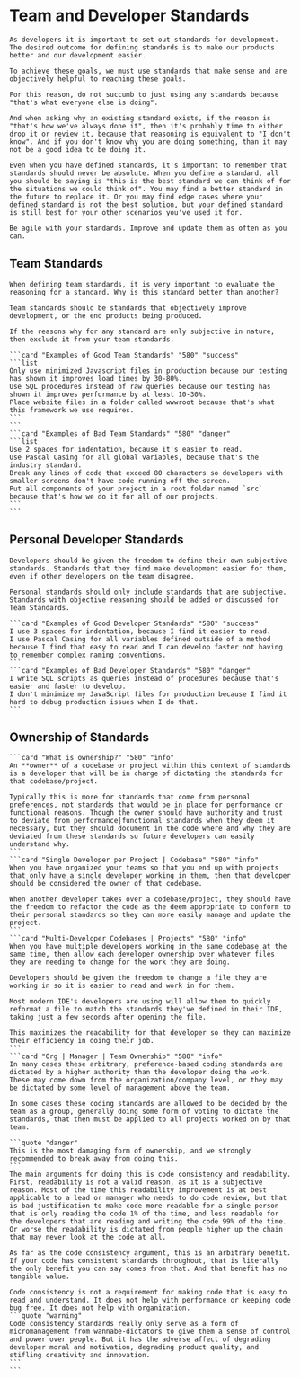 # Team and Developer Standards

```sideimage "right" "https://cdn.myfi.ws/v/Vecteezy/business-concept-of-vector-illustration-little-people-links.svg"
As developers it is important to set out standards for development. The desired outcome for defining standards is to make our products better and our development easier.

To achieve these goals, we must use standards that make sense and are objectively helpful to reaching these goals.

For this reason, do not succumb to just using any standards because "that's what everyone else is doing".

And when asking why an existing standard exists, if the reason is "that's how we've always done it", then it's probably time to either drop it or review it, because that reasoning is equivalent to "I don't know". And if you don't know why you are doing something, than it may not be a good idea to be doing it.
```

```quote "info"
Even when you have defined standards, it's important to remember that standards should never be absolute. When you define a standard, all you should be saying is "this is the best standard we can think of for the situations we could think of". You may find a better standard in the future to replace it. Or you may find edge cases where your defined standard is not the best solution, but your defined standard is still best for your other scenarios you've used it for.
```

```quote "warning"
Be agile with your standards. Improve and update them as often as you can.
```

## Team Standards

```sideimage "left" "https://cdn.myfi.ws/v/Vecteezy/businessmen-discuss-social-network-news-social-networks4.svg"
When defining team standards, it is very important to evaluate the reasoning for a standard. Why is this standard better than another?

Team standards should be standards that objectively improve development, or the end products being produced.

If the reasons why for any standard are only subjective in nature, then exclude it from your team standards.
```

````cards
```card "Examples of Good Team Standards" "580" "success"
```list
Only use minimized Javascript files in production because our testing has shown it improves load times by 30-80%.
Use SQL procedures instead of raw queries because our testing has shown it improves performance by at least 10-30%.
Place website files in a folder called wwwroot because that's what this framework we use requires.
```
```
```card "Examples of Bad Team Standards" "580" "danger"
```list
Use 2 spaces for indentation, because it's easier to read.
Use Pascal Casing for all global variables, because that's the industry standard.
Break any lines of code that exceed 80 characters so developers with smaller screens don't have code running off the screen.
Put all components of your project in a root folder named `src` because that's how we do it for all of our projects.
```
```
````

## Personal Developer Standards

```sideimage "right" "https://cdn.myfi.ws/v/Vecteezy/content-writer-blogger-bullet-journalist-or-publishing2.svg"
Developers should be given the freedom to define their own subjective standards. Standards that they find make development easier for them, even if other developers on the team disagree.

Personal standards should only include standards that are subjective. Standards with objective reasoning should be added or discussed for Team Standards.
```

````cards
```card "Examples of Good Developer Standards" "580" "success"
I use 3 spaces for indentation, because I find it easier to read.
I use Pascal Casing for all variables defined outside of a method because I find that easy to read and I can develop faster not having to remember complex naming conventions.
```
```card "Examples of Bad Developer Standards" "580" "danger"
I write SQL scripts as queries instead of procedures because that's easier and faster to develop.
I don't minimize my JavaScript files for production because I find it hard to debug production issues when I do that.
```
````

## Ownership of Standards

````cards
```card "What is ownership?" "580" "info"
An **owner** of a codebase or project within this context of standards is a developer that will be in charge of dictating the standards for that codebase/project.

Typically this is more for standards that come from personal preferences, not standards that would be in place for performance or functional reasons. Though the owner should have authority and trust to deviate from performance|functional standards when they deem it necessary, but they should document in the code where and why they are deviated from these standards so future developers can easily understand why.
```
```card "Single Developer per Project | Codebase" "580" "info"
When you have organized your teams so that you end up with projects that only have a single developer working in them, then that developer should be considered the owner of that codebase.

When another developer takes over a codebase/project, they should have the freedom to refactor the code as the deem appropriate to conform to their personal standards so they can more easily manage and update the project.
```
```card "Multi-Developer Codebases | Projects" "580" "info"
When you have multiple developers working in the same codebase at the same time, then allow each developer ownership over whatever files they are needing to change for the work they are doing.

Developers should be given the freedom to change a file they are working in so it is easier to read and work in for them.

Most modern IDE's developers are using will allow them to quickly reformat a file to match the standards they've defined in their IDE, taking just a few seconds after opening the file.

This maximizes the readability for that developer so they can maximize their efficiency in doing their job.
```
```card "Org | Manager | Team Ownership" "580" "info"
In many cases these arbitrary, preference-based coding standards are dictated by a higher authority than the developer doing the work. These may come down from the organization/company level, or they may be dictated by some level of management above the team.

In some cases these coding standards are allowed to be decided by the team as a group, generally doing some form of voting to dictate the standards, that then must be applied to all projects worked on by that team.

```quote "danger"
This is the most damaging form of ownership, and we strongly recommended to break away from doing this.
```
The main arguments for doing this is code consistency and readability.
First, readability is not a valid reason, as it is a subjective reason. Most of the time this readability improvement is at best applicable to a lead or manager who needs to do code review, but that is bad justification to make code more readable for a single person that is only reading the code 1% of the time, and less readable for the developers that are reading and writing the code 99% of the time. Or worse the readability is dictated from people higher up the chain that may never look at the code at all.

As far as the code consistency argument, this is an arbitrary benefit. If your code has consistent standards throughout, that is literally the only benefit you can say comes from that. And that benefit has no tangible value.

Code consistency is not a requirement for making code that is easy to read and understand. It does not help with performance or keeping code bug free. It does not help with organization.
```quote "warning"
Code consistency standards really only serve as a form of micromanagement from wannabe-dictators to give them a sense of control and power over people. But it has the adverse affect of degrading developer moral and motivation, degrading product quality, and stifling creativity and innovation.
```
```
````
